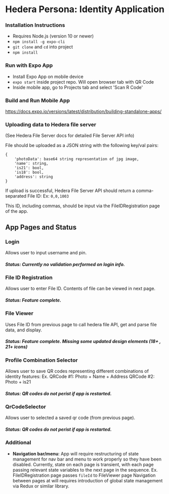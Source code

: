 # Hedera Persona: Identity Application

### Installation Instructions
- Requires Node.js (version 10 or newer)
- `npm install -g expo-cli`
- `git clone` and `cd` into project
- `npm install`

### Run with Expo App
- Install Expo App on mobile device
- `expo start` inside project repo. Will open browser tab with QR Code
- Inside mobile app, go to Projects tab and select 'Scan R Code'

### Build and Run Mobile App
https://docs.expo.io/versions/latest/distribution/building-standalone-apps/

### Uploading data to Hedera file server
(See Hedera File Server docs for detailed File Server API info)

File should be uploaded as a JSON string with the following key/val pairs:
```
{
    'photoData': base64 string representation of jpg image,
    'name': string,
    'is21': bool,
    'is18': bool,
    'address': string
}
```

If upload is successful, Hedera File Server API should return a comma-separated File ID:
Ex: `0,0,1003`

This ID, including commas, should be input via the FileIDRegistration page of the app.

## App Pages and Status
### Login
Allows user to input username and pin.
##### Status:  Currently no validation performed on login info.

### File ID Registration
Allows user to enter File ID. Contents of file can be viewed in next page.
##### Status: Feature complete.

### File Viewer
Uses File ID from previous page to call hedera file API, get and parse file data, and display.
##### Status: Feature complete. Missing some updated design elements (18+ , 21+ icons)

### Profile Combination Selector
Allows user to save QR codes representing different combinations of identity features:
Ex. QRCode #1: Photo + Name + Address
QRCode #2: Photo + is21
##### Status: QR codes do not perist if app is restarted.

### QrCodeSelector
Allows user to selected a saved qr code (from previous page).
##### Status: QR codes do not perist if app is restarted.

### Additional 
- **Navigation bar/menu**: App will require restructuring of state management for nav bar and menu to work properly so they have been disabled. Currently, state on each page is transient, with each page passing relevant state variables to the next page in the sequence.
Ex. FileIDRegistration page passes `fileId` to FileViewer page
Navigation between pages at will requires introduction of global state management via Redux or similar library.




